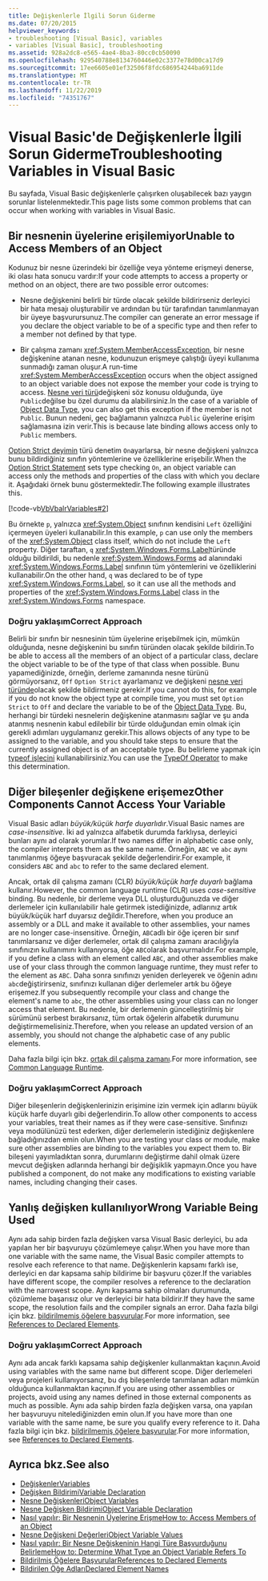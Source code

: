 ```yaml
---
title: Değişkenlerle İlgili Sorun Giderme
ms.date: 07/20/2015
helpviewer_keywords:
- troubleshooting [Visual Basic], variables
- variables [Visual Basic], troubleshooting
ms.assetid: 928a2dc8-e565-4ae4-8ba3-80cc0cb50090
ms.openlocfilehash: 929540788e8134760446e02c3377e78d00ca17d9
ms.sourcegitcommit: 17ee6605e01ef32506f8fdc686954244ba6911de
ms.translationtype: MT
ms.contentlocale: tr-TR
ms.lasthandoff: 11/22/2019
ms.locfileid: "74351767"
---
```

# <a name="troubleshooting-variables-in-visual-basic"></a><span data-ttu-id="85dff-102">Visual Basic'de Değişkenlerle İlgili Sorun Giderme</span><span class="sxs-lookup"><span data-stu-id="85dff-102">Troubleshooting Variables in Visual Basic</span></span>
<span data-ttu-id="85dff-103">Bu sayfada, Visual Basic değişkenlerle çalışırken oluşabilecek bazı yaygın sorunlar listelenmektedir.</span><span class="sxs-lookup"><span data-stu-id="85dff-103">This page lists some common problems that can occur when working with variables in Visual Basic.</span></span>  
  
## <a name="unable-to-access-members-of-an-object"></a><span data-ttu-id="85dff-104">Bir nesnenin üyelerine erişilemiyor</span><span class="sxs-lookup"><span data-stu-id="85dff-104">Unable to Access Members of an Object</span></span>  
 <span data-ttu-id="85dff-105">Kodunuz bir nesne üzerindeki bir özelliğe veya yönteme erişmeyi denerse, iki olası hata sonucu vardır:</span><span class="sxs-lookup"><span data-stu-id="85dff-105">If your code attempts to access a property or method on an object, there are two possible error outcomes:</span></span>  
  
- <span data-ttu-id="85dff-106">Nesne değişkenini belirli bir türde olacak şekilde bildirirseniz derleyici bir hata mesajı oluşturabilir ve ardından bu tür tarafından tanımlanmayan bir üyeye başvurursunuz.</span><span class="sxs-lookup"><span data-stu-id="85dff-106">The compiler can generate an error message if you declare the object variable to be of a specific type and then refer to a member not defined by that type.</span></span>  
  
- <span data-ttu-id="85dff-107">Bir çalışma zamanı <xref:System.MemberAccessException>, bir nesne değişkenine atanan nesne, kodunuzun erişmeye çalıştığı üyeyi kullanıma sunmadığı zaman oluşur.</span><span class="sxs-lookup"><span data-stu-id="85dff-107">A run-time <xref:System.MemberAccessException> occurs when the object assigned to an object variable does not expose the member your code is trying to access.</span></span> <span data-ttu-id="85dff-108">[Nesne veri türü](../../../../visual-basic/language-reference/data-types/object-data-type.md)değişkeni söz konusu olduğunda, üye `Public`değilse bu özel durumu da alabilirsiniz.</span><span class="sxs-lookup"><span data-stu-id="85dff-108">In the case of a variable of [Object Data Type](../../../../visual-basic/language-reference/data-types/object-data-type.md), you can also get this exception if the member is not `Public`.</span></span> <span data-ttu-id="85dff-109">Bunun nedeni, geç bağlamanın yalnızca `Public` üyelerine erişim sağlamasına izin verir.</span><span class="sxs-lookup"><span data-stu-id="85dff-109">This is because late binding allows access only to `Public` members.</span></span>  
  
 <span data-ttu-id="85dff-110">[Option Strict deyimin](../../../../visual-basic/language-reference/statements/option-strict-statement.md) türü denetim `On`ayarlarsa, bir nesne değişkeni yalnızca bunu bildirdiğiniz sınıfın yöntemlerine ve özelliklerine erişebilir.</span><span class="sxs-lookup"><span data-stu-id="85dff-110">When the [Option Strict Statement](../../../../visual-basic/language-reference/statements/option-strict-statement.md) sets type checking `On`, an object variable can access only the methods and properties of the class with which you declare it.</span></span> <span data-ttu-id="85dff-111">Aşağıdaki örnek bunu göstermektedir.</span><span class="sxs-lookup"><span data-stu-id="85dff-111">The following example illustrates this.</span></span>  

 [!code-vb[VbVbalrVariables#2](~/samples/snippets/visualbasic/VS_Snippets_VBCSharp/VbVbalrVariables/VB/Class1.vb#2)]  
  
 <span data-ttu-id="85dff-112">Bu örnekte `p`, yalnızca <xref:System.Object> sınıfının kendisini `Left` özelliğini içermeyen üyeleri kullanabilir.</span><span class="sxs-lookup"><span data-stu-id="85dff-112">In this example, `p` can use only the members of the <xref:System.Object> class itself, which do not include the `Left` property.</span></span> <span data-ttu-id="85dff-113">Diğer taraftan, `q` <xref:System.Windows.Forms.Label>türünde olduğu bildirildi, bu nedenle <xref:System.Windows.Forms> ad alanındaki <xref:System.Windows.Forms.Label> sınıfının tüm yöntemlerini ve özelliklerini kullanabilir.</span><span class="sxs-lookup"><span data-stu-id="85dff-113">On the other hand, `q` was declared to be of type <xref:System.Windows.Forms.Label>, so it can use all the methods and properties of the <xref:System.Windows.Forms.Label> class in the <xref:System.Windows.Forms> namespace.</span></span>  
  
### <a name="correct-approach"></a><span data-ttu-id="85dff-114">Doğru yaklaşım</span><span class="sxs-lookup"><span data-stu-id="85dff-114">Correct Approach</span></span>  
 <span data-ttu-id="85dff-115">Belirli bir sınıfın bir nesnesinin tüm üyelerine erişebilmek için, mümkün olduğunda, nesne değişkenini bu sınıfın türünden olacak şekilde bildirin.</span><span class="sxs-lookup"><span data-stu-id="85dff-115">To be able to access all the members of an object of a particular class, declare the object variable to be of the type of that class when possible.</span></span> <span data-ttu-id="85dff-116">Bunu yapamediğinizde, örneğin, derleme zamanında nesne türünü görmüyorsanız, `Off` `Option Strict` ayarlamanız ve değişkeni [nesne veri türünde](../../../../visual-basic/language-reference/data-types/object-data-type.md)olacak şekilde bildirmeniz gerekir.</span><span class="sxs-lookup"><span data-stu-id="85dff-116">If you cannot do this, for example if you do not know the object type at compile time, you must set `Option Strict` to `Off` and declare the variable to be of the [Object Data Type](../../../../visual-basic/language-reference/data-types/object-data-type.md).</span></span> <span data-ttu-id="85dff-117">Bu, herhangi bir türdeki nesnelerin değişkenine atanmasını sağlar ve şu anda atanmış nesnenin kabul edilebilir bir türde olduğundan emin olmak için gerekli adımları uygulamanız gerekir.</span><span class="sxs-lookup"><span data-stu-id="85dff-117">This allows objects of any type to be assigned to the variable, and you should take steps to ensure that the currently assigned object is of an acceptable type.</span></span> <span data-ttu-id="85dff-118">Bu belirleme yapmak için [typeof işlecini](../../../../visual-basic/language-reference/operators/typeof-operator.md) kullanabilirsiniz.</span><span class="sxs-lookup"><span data-stu-id="85dff-118">You can use the [TypeOf Operator](../../../../visual-basic/language-reference/operators/typeof-operator.md) to make this determination.</span></span>  
  
## <a name="other-components-cannot-access-your-variable"></a><span data-ttu-id="85dff-119">Diğer bileşenler değişkene erişemez</span><span class="sxs-lookup"><span data-stu-id="85dff-119">Other Components Cannot Access Your Variable</span></span>  
 <span data-ttu-id="85dff-120">Visual Basic adları *büyük/küçük harfe duyarlıdır*.</span><span class="sxs-lookup"><span data-stu-id="85dff-120">Visual Basic names are *case-insensitive*.</span></span> <span data-ttu-id="85dff-121">İki ad yalnızca alfabetik durumda farklıysa, derleyici bunları aynı ad olarak yorumlar.</span><span class="sxs-lookup"><span data-stu-id="85dff-121">If two names differ in alphabetic case only, the compiler interprets them as the same name.</span></span> <span data-ttu-id="85dff-122">Örneğin, `ABC` ve `abc` aynı tanımlanmış öğeye başvuracak şekilde değerlendirir.</span><span class="sxs-lookup"><span data-stu-id="85dff-122">For example, it considers `ABC` and `abc` to refer to the same declared element.</span></span>  
  
 <span data-ttu-id="85dff-123">Ancak, ortak dil çalışma zamanı (CLR) *büyük/küçük harfe duyarlı* bağlama kullanır.</span><span class="sxs-lookup"><span data-stu-id="85dff-123">However, the common language runtime (CLR) uses *case-sensitive* binding.</span></span> <span data-ttu-id="85dff-124">Bu nedenle, bir derleme veya DLL oluşturduğunuzda ve diğer derlemeler için kullanılabilir hale getirmek istediğinizde, adlarınız artık büyük/küçük harf duyarsız değildir.</span><span class="sxs-lookup"><span data-stu-id="85dff-124">Therefore, when you produce an assembly or a DLL and make it available to other assemblies, your names are no longer case-insensitive.</span></span> <span data-ttu-id="85dff-125">Örneğin, `ABC`adlı bir öğe içeren bir sınıf tanımlarsanız ve diğer derlemeler, ortak dil çalışma zamanı aracılığıyla sınıfınızın kullanımını kullanıyorsa, öğe `ABC`olarak başvurmalıdır.</span><span class="sxs-lookup"><span data-stu-id="85dff-125">For example, if you define a class with an element called `ABC`, and other assemblies make use of your class through the common language runtime, they must refer to the element as `ABC`.</span></span> <span data-ttu-id="85dff-126">Daha sonra sınıfınızı yeniden derleyerek ve öğenin adını `abc`değiştirirseniz, sınıfınızı kullanan diğer derlemeler artık bu öğeye erişemez.</span><span class="sxs-lookup"><span data-stu-id="85dff-126">If you subsequently recompile your class and change the element's name to `abc`, the other assemblies using your class can no longer access that element.</span></span> <span data-ttu-id="85dff-127">Bu nedenle, bir derlemenin güncelleştirilmiş bir sürümünü serbest bırakırsanız, tüm ortak öğelerin alfabetik durumunu değiştirmemelisiniz.</span><span class="sxs-lookup"><span data-stu-id="85dff-127">Therefore, when you release an updated version of an assembly, you should not change the alphabetic case of any public elements.</span></span>  
  
 <span data-ttu-id="85dff-128">Daha fazla bilgi için bkz. [ortak dil çalışma zamanı](../../../../standard/clr.md).</span><span class="sxs-lookup"><span data-stu-id="85dff-128">For more information, see [Common Language Runtime](../../../../standard/clr.md).</span></span>  
  
### <a name="correct-approach"></a><span data-ttu-id="85dff-129">Doğru yaklaşım</span><span class="sxs-lookup"><span data-stu-id="85dff-129">Correct Approach</span></span>  
 <span data-ttu-id="85dff-130">Diğer bileşenlerin değişkenlerinizin erişimine izin vermek için adlarını büyük küçük harfe duyarlı gibi değerlendirin.</span><span class="sxs-lookup"><span data-stu-id="85dff-130">To allow other components to access your variables, treat their names as if they were case-sensitive.</span></span> <span data-ttu-id="85dff-131">Sınıfınızı veya modülünüzü test ederken, diğer derlemelerin istediğiniz değişkenlere bağladığınızdan emin olun.</span><span class="sxs-lookup"><span data-stu-id="85dff-131">When you are testing your class or module, make sure other assemblies are binding to the variables you expect them to.</span></span> <span data-ttu-id="85dff-132">Bir bileşeni yayımladıktan sonra, durumlarını değiştirme dahil olmak üzere mevcut değişken adlarında herhangi bir değişiklik yapmayın.</span><span class="sxs-lookup"><span data-stu-id="85dff-132">Once you have published a component, do not make any modifications to existing variable names, including changing their cases.</span></span>  
  
## <a name="wrong-variable-being-used"></a><span data-ttu-id="85dff-133">Yanlış değişken kullanılıyor</span><span class="sxs-lookup"><span data-stu-id="85dff-133">Wrong Variable Being Used</span></span>  
 <span data-ttu-id="85dff-134">Aynı ada sahip birden fazla değişken varsa Visual Basic derleyici, bu ada yapılan her bir başvuruyu çözümlemeye çalışır.</span><span class="sxs-lookup"><span data-stu-id="85dff-134">When you have more than one variable with the same name, the Visual Basic compiler attempts to resolve each reference to that name.</span></span> <span data-ttu-id="85dff-135">Değişkenlerin kapsamı farklı ise, derleyici en dar kapsama sahip bildirime bir başvuru çözer.</span><span class="sxs-lookup"><span data-stu-id="85dff-135">If the variables have different scope, the compiler resolves a reference to the declaration with the narrowest scope.</span></span> <span data-ttu-id="85dff-136">Aynı kapsama sahip olmaları durumunda, çözümleme başarısız olur ve derleyici bir hata bildirir.</span><span class="sxs-lookup"><span data-stu-id="85dff-136">If they have the same scope, the resolution fails and the compiler signals an error.</span></span> <span data-ttu-id="85dff-137">Daha fazla bilgi için bkz. [bildirilmemiş öğelere başvurular](../../../../visual-basic/programming-guide/language-features/declared-elements/references-to-declared-elements.md).</span><span class="sxs-lookup"><span data-stu-id="85dff-137">For more information, see [References to Declared Elements](../../../../visual-basic/programming-guide/language-features/declared-elements/references-to-declared-elements.md).</span></span>  
  
### <a name="correct-approach"></a><span data-ttu-id="85dff-138">Doğru yaklaşım</span><span class="sxs-lookup"><span data-stu-id="85dff-138">Correct Approach</span></span>  
 <span data-ttu-id="85dff-139">Aynı ada ancak farklı kapsama sahip değişkenler kullanmaktan kaçının.</span><span class="sxs-lookup"><span data-stu-id="85dff-139">Avoid using variables with the same name but different scope.</span></span> <span data-ttu-id="85dff-140">Diğer derlemeleri veya projeleri kullanıyorsanız, bu dış bileşenlerde tanımlanan adları mümkün olduğunca kullanmaktan kaçının.</span><span class="sxs-lookup"><span data-stu-id="85dff-140">If you are using other assemblies or projects, avoid using any names defined in those external components as much as possible.</span></span> <span data-ttu-id="85dff-141">Aynı ada sahip birden fazla değişken varsa, ona yapılan her başvuruyu nitelediğinizden emin olun.</span><span class="sxs-lookup"><span data-stu-id="85dff-141">If you have more than one variable with the same name, be sure you qualify every reference to it.</span></span> <span data-ttu-id="85dff-142">Daha fazla bilgi için bkz. [bildirilmemiş öğelere başvurular](../../../../visual-basic/programming-guide/language-features/declared-elements/references-to-declared-elements.md).</span><span class="sxs-lookup"><span data-stu-id="85dff-142">For more information, see [References to Declared Elements](../../../../visual-basic/programming-guide/language-features/declared-elements/references-to-declared-elements.md).</span></span>  
  
## <a name="see-also"></a><span data-ttu-id="85dff-143">Ayrıca bkz.</span><span class="sxs-lookup"><span data-stu-id="85dff-143">See also</span></span>

- [<span data-ttu-id="85dff-144">Değişkenler</span><span class="sxs-lookup"><span data-stu-id="85dff-144">Variables</span></span>](../../../../visual-basic/programming-guide/language-features/variables/index.md)
- [<span data-ttu-id="85dff-145">Değişken Bildirimi</span><span class="sxs-lookup"><span data-stu-id="85dff-145">Variable Declaration</span></span>](../../../../visual-basic/programming-guide/language-features/variables/variable-declaration.md)
- [<span data-ttu-id="85dff-146">Nesne Değişkenleri</span><span class="sxs-lookup"><span data-stu-id="85dff-146">Object Variables</span></span>](../../../../visual-basic/programming-guide/language-features/variables/object-variables.md)
- [<span data-ttu-id="85dff-147">Nesne Değişken Bildirimi</span><span class="sxs-lookup"><span data-stu-id="85dff-147">Object Variable Declaration</span></span>](../../../../visual-basic/programming-guide/language-features/variables/object-variable-declaration.md)
- [<span data-ttu-id="85dff-148">Nasıl yapılır: Bir Nesnenin Üyelerine Erişme</span><span class="sxs-lookup"><span data-stu-id="85dff-148">How to: Access Members of an Object</span></span>](../../../../visual-basic/programming-guide/language-features/variables/how-to-access-members-of-an-object.md)
- [<span data-ttu-id="85dff-149">Nesne Değişkeni Değerleri</span><span class="sxs-lookup"><span data-stu-id="85dff-149">Object Variable Values</span></span>](../../../../visual-basic/programming-guide/language-features/variables/object-variable-values.md)
- [<span data-ttu-id="85dff-150">Nasıl yapılır: Bir Nesne Değişkeninin Hangi Türe Başvurduğunu Belirleme</span><span class="sxs-lookup"><span data-stu-id="85dff-150">How to: Determine What Type an Object Variable Refers To</span></span>](../../../../visual-basic/programming-guide/language-features/variables/how-to-determine-what-type-an-object-variable-refers-to.md)
- [<span data-ttu-id="85dff-151">Bildirilmiş Öğelere Başvurular</span><span class="sxs-lookup"><span data-stu-id="85dff-151">References to Declared Elements</span></span>](../../../../visual-basic/programming-guide/language-features/declared-elements/references-to-declared-elements.md)
- [<span data-ttu-id="85dff-152">Bildirilen Öğe Adları</span><span class="sxs-lookup"><span data-stu-id="85dff-152">Declared Element Names</span></span>](../../../../visual-basic/programming-guide/language-features/declared-elements/declared-element-names.md)
